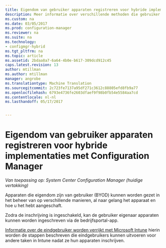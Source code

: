 ```yaml
---
title: Eigendom van gebruiker apparaten registreren voor hybride implementaties met Configuration Manager | Microsoft-documenten
description: Meer informatie over verschillende methoden die gebruiker eigenaar apparaten registreren voor hybride implementaties met Configuration Manager.
ms.custom: na
ms.date: 03/05/2017
ms.prod: configuration-manager
ms.reviewer: na
ms.suite: na
ms.technology:
- configmgr-hybrid
ms.tgt_pltfrm: na
ms.topic: article
ms.assetid: 2bdaa8a7-6a64-4b0e-b617-309dcd912c45
caps.latest.revision: 13
author: mtillman
ms.author: mtillman
manager: angrobe
ms.translationtype: Machine Translation
ms.sourcegitcommit: 2c723fe7137a95df271c3612c88805efd8fb9a77
ms.openlocfilehash: 6793e4736fe2603dfaef9f98b0fb54e5584aa7cd
ms.contentlocale: nl-nl
ms.lasthandoff: 05/17/2017


---
```

# <a name="enroll-user-owned-devices-for-hybrid-deployments-with-configuration-manager"></a>Eigendom van gebruiker apparaten registreren voor hybride implementaties met Configuration Manager

*Van toepassing op: System Center Configuration Manager (huidige vertakking)*

Apparaten die eigendom zijn van gebruiker (BYOD) kunnen worden gezet in het beheer van op verschillende manieren, al naar gelang het apparaat en hoe u het hebt aangeschaft.  

Zodra de inschrijving is ingeschakeld, kan de gebruiker eigenaar apparaten kunnen worden ingeschreven via de bedrijfsportal-app.

[Informatie over de eindgebruiker worden verrijkt met Microsoft Intune](https://docs.microsoft.com/en-us/intune/deploy-use/what-to-tell-your-end-users-about-using-microsoft-intune) hierin worden de stappen beschreven die eindgebruikers kunnen uitvoeren voor andere taken in Intune nadat ze hun apparaten inschrijven.

